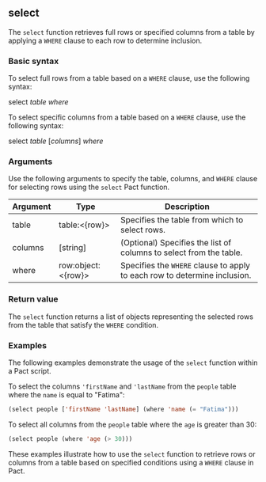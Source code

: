## select
The `select` function retrieves full rows or specified columns from a table by applying a `WHERE` clause to each row to determine inclusion.

### Basic syntax

To select full rows from a table based on a `WHERE` clause, use the following syntax:

select *table* *where*

To select specific columns from a table based on a `WHERE` clause, use the following syntax:

select *table* [*columns*] *where*

### Arguments

Use the following arguments to specify the table, columns, and `WHERE` clause for selecting rows using the `select` Pact function.

| Argument | Type | Description |
| --- | --- | --- |
| table | table:<{row}> | Specifies the table from which to select rows. |
| columns | [string] | (Optional) Specifies the list of columns to select from the table. |
| where | row:object:<{row}> | Specifies the `WHERE` clause to apply to each row to determine inclusion. |

### Return value

The `select` function returns a list of objects representing the selected rows from the table that satisfy the `WHERE` condition.

### Examples

The following examples demonstrate the usage of the `select` function within a Pact script.

To select the columns `'firstName` and `'lastName` from the `people` table where the `name` is equal to "Fatima":

```lisp
(select people ['firstName 'lastName] (where 'name (= "Fatima")))
```

To select all columns from the `people` table where the `age` is greater than 30:

```lisp
(select people (where 'age (> 30)))
```

These examples illustrate how to use the `select` function to retrieve rows or columns from a table based on specified conditions using a `WHERE` clause in Pact.
